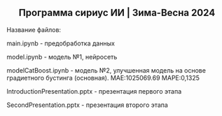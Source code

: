 <h2 align="center" > Программа сириус ИИ | Зима-Весна 2024 </h1>
Название файлов:

main.ipynb - предобработка данных

model.ipynb - модель №1, нейросеть

modelCatBoost.ipynb - модель №2, улучшенная модель на основе градиетного бустинга (основная). MAE:1025069.69 MAPE:0,1325

IntroductionPresentation.pptx - презентация первого этапа

SecondPresentation.pptx - презентация второго этапа


